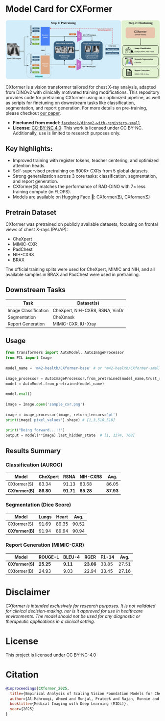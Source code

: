 # Model Card for CXFormer

![CXformer Architecture](https://raw.githubusercontent.com/m42-health/CXformer/refs/heads/main/figures/overview.jpg?token=GHSAT0AAAAAAC3YAMZYT6BPW5QYQWJ6OBM62A4TUWQ)

CXformer is a vision transformer tailored for chest X-ray analysis, adapted from DINOv2 with clinically motivated training modifications. This repository provides code for pretraining CXformer using our optimized pipeline, as well as scripts for finetuning on downstream tasks like classification, segmentation, and report generation.
For more details on pre-training, please checkout [our paper](link_to_paper).

- **Finetuned from model**: [```facebook/dinov2-with-registers-small```](https://huggingface.co/facebook/dinov2-with-registers-small)
- **License**: [CC-BY-NC 4.0](https://creativecommons.org/licenses/by-nc/4.0/): This work is licensed under CC BY-NC. Additionally, use is limited to research purposes only.

## Key highlights:
- Improved training with register tokens, teacher centering, and optimized attention heads.
- Self-supervised pretraining on 600K+ CXRs from 5 global datasets.
- Strong generalization across 3 core tasks: classification, segmentation, and report generation.
- CXformer(S) matches the performance of RAD-DINO with 7× less training compute (in FLOPS).
- Models are available on Hugging Face 🤗: [CXformer(B)](https://huggingface.co/m42-health/CXformer-base), [CXformer(S)](https://huggingface.co/m42-health/CXformer-small)


## Pretrain Dataset
CXformer was pretrained on publicly available datasets, focusing on frontal views of chest X-rays (PA/AP):

- CheXpert
- MIMIC-CXR
- PadChest
- NIH-CXR8
- BRAX

The official training splits were used for CheXpert, MIMIC and NIH, and all available samples in BRAX and PadChest were used in pretraining.

## Downstream Tasks
| Task                | Dataset(s)                        |
|---------------------|-----------------------------------|
| Image Classification| CheXpert, NIH-CXR8, RSNA, VinDr   |
| Segmentation        | CheXmask                          |
| Report Generation   | MIMIC-CXR, IU-Xray                |


## Usage

```python
from transformers import AutoModel, AutoImageProcessor
from PIL import Image

model_name = 'm42-health/CXformer-base' # or "m42-health/CXformer-small"

image_processor = AutoImageProcessor.from_pretrained(model_name,trust_remote_code=True)
model = AutoModel.from_pretrained(model_name)

model.eval()

image = Image.open('sample_cxr.png')

image = image_processor(image, return_tensors='pt')
print(image['pixel_values'].shape) # [1,3,518,518]

print("Doing forward...!!")
output = model(**image).last_hidden_state  # [1, 1374, 768]

```


<!-- ## Evaluation Results -->
<!-- We report downstream finetuning performance on three tasks: 1) image classification; 2) semantic anatomy segmentation, and 3) image-to-text radiology report generation. We report the median and 95% confidence intervals over 500 bootstrapped samples.

### Image Classification

| Model        | CheXpert       | RSNA          | NIH CXR8       | Agg.  |
|--------------|----------------|---------------|----------------|-------|
| [DINOv2](https://huggingface.co/facebook/dinov2-base)       | 78.53 [78.25,78.53] | 84.83 [84.74,84.89] | 74.85 [74.67,74.91] | 79.40 |
| [CheXzero](https://github.com/rajpurkarlab/CheXzero)     | 82.48 [82.31,82.54] | 89.18 [89.05,89.17] | 77.51 [77.37,77.57] | 83.06 |
| [BiomedCLIP](https://huggingface.co/microsoft/BiomedCLIP-PubMedBERT_256-vit_base_patch16_224)   | 83.18 [83.04,83.27] | 89.54 [89.46,89.58] | 79.30 [79.10,79.31] | 84.01 |
| [RAD-DINO](https://huggingface.co/microsoft/rad-dino)     | 85.06 [84.88,85.07] | **92.19 [92.17,92.26]** | 84.73 [84.53,84.71] | 87.32 |
| CXformer (S)   | 83.34 [83.17,83.39] | 91.13 [91.03,91.13] | 83.68 [83.51,83.68] | 86.05 |
| CXformer (B)   | **86.80 [86.67,86.85]** | 91.71 [91.59,91.70] | **85.28 [85.17,85.32]** | **87.93** |

*AUROC is reported (or macro AUROC for multi-label classification tasks).*

### Semantic Segmentation
Anatomy segmentation results on [CheXmask database](https://physionet.org/content/chexmask-cxr-segmentation-data/1.0.0/) (MIMIC-CXR subset).
| Model        | Lung                | Heart               | Average |
|--------------|---------------------|---------------------|---------|
| DINOv2       | 91.44 [89.87,90.60] | 85.96 [84.83,85.61] | 88.70   |
| CheXzero     | 84.20 [82.90,83.64] | 91.24 [89.70,90.50] | 87.72   |
| BiomedCLIP   | 90.56 [89.11,89.82] | 88.38 [87.03,87.78] | 89.47   |
| RAD-DINO     | **93.28 [91.84,92.54]** | **91.24 [89.70,90.50]** | **92.26** |
| CXformer (S)   | 91.69 [90.16,90.90] | 89.35 [87.62,88.49] | 90.52   |
| CXformer (B)   | 91.94 [90.32,91.10] | 89.94 [87.96,88.85] | 90.94   |

*Dice score is reported.*

### Radiology Report Generation
Reported on MIMIC-CXR "findings" section
| Model        | ROUGE-L       | BLEU-4       | RG_ER         | CheXbert F1-14 | CheXbert F1-5 | Average |
|--------------|---------------|--------------|--------------|----------------|---------------|---------|
| DINOv2       | 24.24 [24.21, 24.25] | 8.51 [8.49, 8.52] | 21.43 [21.42, 21.46] | 28.62 [28.59, 28.69] | 42.09 [42.00, 42.15] | 24.98   |
| CheXzero     | 23.36 [23.34, 23.38] | 7.95 [7.93, 7.96] | 20.95 [20.93, 20.98] | 29.06 [29.04, 29.13] | 44.22 [44.13, 44.27] | 25.11   |
| BiomedCLIP   | 23.35 [23.33, 23.36] | 7.71 [7.70, 7.73] | 20.47 [20.45, 20.49] | 28.77 [28.73, 28.83] | 42.84 [42.73, 42.88] | 24.63   |
| RAD-DINO     | 24.91 [24.89, 24.92] | 8.82 [8.82, 8.85] | 22.92 [22.91, 22.96] | **35.40 [35.39, 35.52]** | **47.54 [47.46, 47.61]** | **27.92** |
| CXformer (S)   | **25.25 [25.23, 25.27]** | **9.11 [9.09, 9.12]** | **23.06 [23.04, 23.08]** | 33.85 [33.83, 33.94] | 46.28 [46.14, 46.28] | 27.51   |
| CXformer (B)   | 24.93 [24.90, 24.94] | 9.03 [9.01, 9.05] | 22.94 [22.93, 22.98] | 33.45 [33.39, 33.50] | 45.45 [45.36, 45.49] | 27.16   |

*[RG_ER](https://pypi.org/project/radgraph/):RadGraph-F1 score. [CheXbert F1](https://pypi.org/project/f1chexbert/): CheXpert 14 and 5 findings F1 score using the [CheXbert](https://web.stanford.edu/class/archive/cs/cs224n/cs224n.1204/reports/custom/report32.pdf) model. -->

## Results Summary

### Classification (AUROC)
| Model       | CheXpert | RSNA | NIH-CXR8 | Avg. |
|-------------|----------|------|----------|------|
| CXformer(S)   | 83.34    | 91.13| 83.68  | 86.05 |
| **CXformer(B)** | **86.80** | **91.71** | **85.28** | **87.93** |

### Segmentation (Dice Score)
| Model       | Lungs | Heart | Avg. |
|-------------|-------|-------|------|
| CXformer(S)   | 91.69 | 89.35 | 90.52 |
| **CXformer(B)** | 91.94 | 89.94 | 90.94 |

### Report Generation (MIMIC-CXR)
| Model       | ROUGE-L | BLEU-4 | RGER | F1-14 | Avg. |
|-------------|----------|--------|------|--------|-------|
| **CXformer(S)** | **25.25** | **9.11** | **23.06** | 33.85 | 27.51 |
| CXformer(B)   | 24.93   | 9.03   | 22.94 | 33.45 | 27.16 |

# Disclaimer
*CXformer is intended exclusively for research purposes. It is not validated for clinical decision-making, nor is it approved for use in healthcare environments. The model should not be used for any diagnostic or therapeutic applications in a clinical setting.*

# License
This project is licensed under CC BY-NC-4.0

# Citation

```bibtex
@inproceedings{CXformer_2025,
  title={Empirical Analysis of Scaling Vision Foundation Models for Chest X-rays},
  author={Al-Mahrooqi, Ahmed and Munjal, Prateek and Rajan, Ronnie and Pimentel, Marco AF and Kanithi, Praveenkumar},
  booktitle={Medical Imaging with Deep Learning (MIDL)},
  year={2025}
}
```